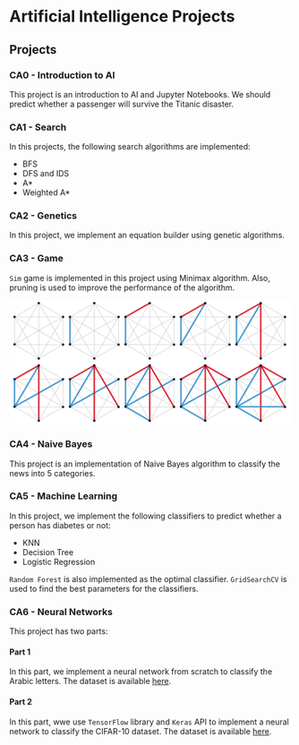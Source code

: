 # Artificial Intelligence Projects

## Projects

### CA0 - Introduction to AI

This project is an introduction to AI and Jupyter Notebooks. We should predict whether a passenger will survive the Titanic disaster.

### CA1 - Search

In this projects, the following search algorithms are implemented:

* BFS
* DFS and IDS
* A*
* Weighted A*

### CA2 - Genetics

In this project, we implement an equation builder using genetic algorithms.

### CA3 - Game

`Sim` game is implemented in this project using Minimax algorithm. Also, pruning is used to improve the performance of the algorithm.

![Sim Game](CA3%20-%20Game/assets/SimGame.png)

### CA4 - Naive Bayes

This project is an implementation of Naive Bayes algorithm to classify the news into 5 categories.

### CA5 - Machine Learning

In this project, we implement the following classifiers to predict whether a person has diabetes or not:

* KNN
* Decision Tree
* Logistic Regression

`Random Forest` is also implemented as the optimal classifier. `GridSearchCV` is used to find the best parameters for the classifiers.

### CA6 - Neural Networks

This project has two parts:

#### Part 1

In this part, we implement a neural network from scratch to classify the Arabic letters. The dataset is available [here](https://www.kaggle.com/mloey1/ahcd1).

#### Part 2

In this part, wwe use `TensorFlow` library and `Keras` API to implement a neural network to classify the CIFAR-10 dataset. The dataset is available [here](https://www.cs.toronto.edu/~kriz/cifar.html).
